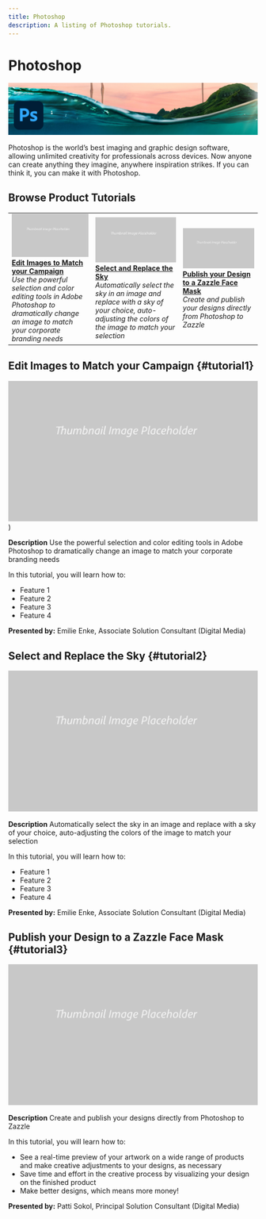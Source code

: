 ```yaml
---
title: Photoshop
description: A listing of Photoshop tutorials.
---
```


# Photoshop

![Tutorial Hero Image](../assets/Photoshop.jpg)

Photoshop is the world’s best imaging and graphic design software, allowing unlimited creativity for professionals across devices. Now anyone can create anything they imagine, anywhere inspiration strikes. If you can think it, you can make it with Photoshop.

## Browse Product Tutorials

<table>
<tr>
 <td>
   <a href="photoshop.md#tutorial1">
      <img alt="Edit Images to Match your Campaign" src="../assets/table_placeholder.png" />
   </a>
    <div>
   <a href="photoshop.md#tutorial1"><strong>Edit Images to Match your Campaign</strong></a>
    </div>
    <em>Use the powerful selection and color editing tools in Adobe Photoshop to dramatically change an image to match your corporate branding needs</em>
    <br>
  </td>
  <td>
    <a href="photoshop.md#tutorial2">
        <img alt="Select and Replace the Sky" src="../assets/table_placeholder.png" />
    </a>
    <div>
    <a href="photoshop.md#tutorial2"><strong>Select and Replace the Sky</strong></a>
    </div>
    <em>Automatically select the sky in an image and replace with a sky of your choice, auto-adjusting the colors of the image to match your selection</em>
    <br>
  </td>
  <td>
    <a href="photoshop.md#tutorial3">
      <img alt="Publish your Design to a Zazzle Face Mask" src="../assets/table_placeholder.png" />
   </a>
    <div>
   <a href="photoshop.md#tutorial3"><strong>Publish your Design to a Zazzle Face Mask</strong></a>
    </div>
    <em>Create and publish your designs directly from Photoshop to Zazzle</em>
    <br>
  </td>
</tr>
</table>

## Edit Images to Match your Campaign {#tutorial1}

![Video Hero Placeholder Image](../assets/table_placeholder.png))

**Description**
Use the powerful selection and color editing tools in Adobe Photoshop to dramatically change an image to match your corporate branding needs

In this tutorial, you will learn how to:
* Feature 1
* Feature 2
* Feature 3
* Feature 4

**Presented by:**
Emilie Enke, Associate Solution Consultant (Digital Media)

## Select and Replace the Sky {#tutorial2}

![Video Hero Placeholder Image](../assets/table_placeholder.png)

**Description**
Automatically select the sky in an image and replace with a sky of your choice, auto-adjusting the colors of the image to match your selection

In this tutorial, you will learn how to:
* Feature 1
* Feature 2
* Feature 3
* Feature 4

**Presented by:**
Emilie Enke, Associate Solution Consultant (Digital Media)

## Publish your Design to a Zazzle Face Mask {#tutorial3}

![Video Hero Placeholder Image](../assets/table_placeholder.png)

**Description**
Create and publish your designs directly from Photoshop to Zazzle

In this tutorial, you will learn how to:
* See a real-time preview of your artwork on a wide range of products and make creative adjustments to your designs, as necessary       
* Save time and effort in the creative process by visualizing your design on the finished product
* Make better designs, which means more money!

**Presented by:**
Patti Sokol, Principal Solution Consultant (Digital Media)